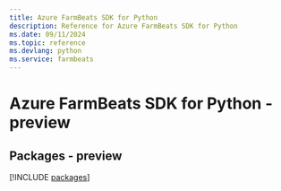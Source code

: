 ```yaml
---
title: Azure FarmBeats SDK for Python
description: Reference for Azure FarmBeats SDK for Python
ms.date: 09/11/2024
ms.topic: reference
ms.devlang: python
ms.service: farmbeats
---
```

# Azure FarmBeats SDK for Python - preview
## Packages - preview
[!INCLUDE [packages](farmbeats-index.md)]